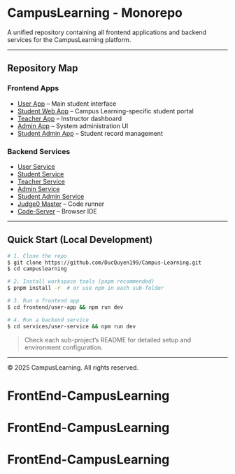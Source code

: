 # CampusLearning - Monorepo

A unified repository containing all frontend applications and backend services for the CampusLearning platform.

---

## Repository Map

### Frontend Apps

* [User App](frontend/user-app/README.md) – Main student interface
* [Student Web App](frontend/user-sinhvienapp/README.md) – Campus Learning-specific student portal
* [Teacher App](frontend/teacher-app/README.md) – Instructor dashboard
* [Admin App](frontend/admin-app/README.md) – System administration UI
* [Student Admin App](frontend/admin-sinhvienapp/README.md) – Student record management

### Backend Services

* [User Service](services/user-service/README.md)
* [Student Service](services/user-sinhvienservice/README.md)
* [Teacher Service](services/teacher-service/README.md)
* [Admin Service](services/admin-service/README.md)
* [Student Admin Service](services/admin-sinhvienservice/README.md)
* [Judge0 Master](services/judge0-master/README.md) – Code runner
* [Code-Server](services/code-server/README.md) – Browser IDE

---

## Quick Start (Local Development)

```bash
# 1. Clone the repo
$ git clone https://github.com/DucQuyen199/Campus-Learning.git
$ cd campuslearning

# 2. Install workspace tools (pnpm recommended)
$ pnpm install -r  # or use npm in each sub-folder

# 3. Run a frontend app
$ cd frontend/user-app && npm run dev

# 4. Run a backend service
$ cd services/user-service && npm run dev
```

> Check each sub-project’s README for detailed setup and environment configuration.
---

© 2025 CampusLearning. All rights reserved.
# FrontEnd-CampusLearning
# FrontEnd-CampusLearning
# FrontEnd-CampusLearning
